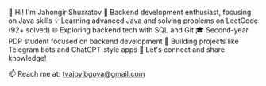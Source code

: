 👋 Hi! I'm Jahongir Shuxratov
🚀 Backend development enthusiast, focusing on Java skills
💡 Learning advanced Java and solving problems on LeetCode (92+ solved)
🌐 Exploring backend tech with SQL and Git
🎓 Second-year PDP student focused on backend development
📌 Building projects like Telegram bots and ChatGPT-style apps
💬 Let's connect and share knowledge!

📫 Reach me at: tvajoyibgoya@gmail.com
